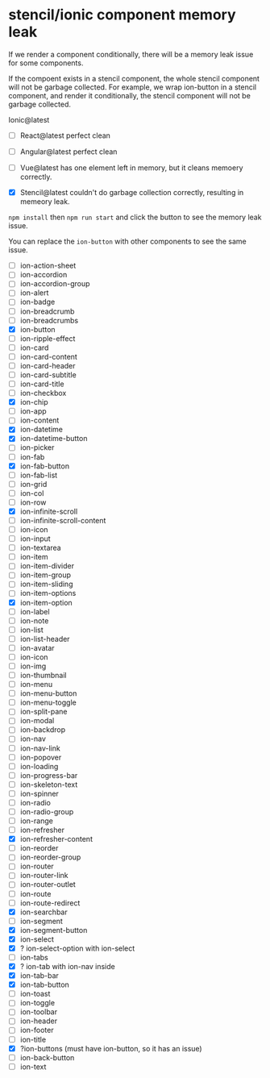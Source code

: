 # stencil/ionic component memory leak

If we render a component conditionally, there will be a memory leak issue for some components.

If the compoent exists in a stencil component, the whole stencil component will not be garbage collected. For example, we wrap ion-button in a stencil component, and render it conditionally, the stencil component will not be garbage collected.

Ionic@latest

- [ ] React@latest perfect clean

- [ ] Angular@latest perfect clean

- [ ] Vue@latest has one element left in memory, but it cleans memoery correctly.

- [x] Stencil@latest couldn't do garbage collection correctly, resulting in memeory leak.

`npm install`
then
`npm run start`
and click the button
to see the memory leak issue.

You can replace the `ion-button` with other components to see the same issue.

- [ ] ion-action-sheet
- [ ] ion-accordion
- [ ] ion-accordion-group
- [ ] ion-alert
- [ ] ion-badge
- [ ] ion-breadcrumb
- [ ] ion-breadcrumbs
- [x] ion-button
- [ ] ion-ripple-effect
- [ ] ion-card
- [ ] ion-card-content
- [ ] ion-card-header
- [ ] ion-card-subtitle
- [ ] ion-card-title
- [ ] ion-checkbox
- [x] ion-chip
- [ ] ion-app
- [ ] ion-content
- [x] ion-datetime
- [x] ion-datetime-button
- [ ] ion-picker
- [ ] ion-fab
- [x] ion-fab-button
- [ ] ion-fab-list
- [ ] ion-grid
- [ ] ion-col
- [ ] ion-row
- [x] ion-infinite-scroll
- [ ] ion-infinite-scroll-content
- [ ] ion-icon
- [ ] ion-input
- [ ] ion-textarea
- [ ] ion-item
- [ ] ion-item-divider
- [ ] ion-item-group
- [ ] ion-item-sliding
- [ ] ion-item-options
- [x] ion-item-option
- [ ] ion-label
- [ ] ion-note
- [ ] ion-list
- [ ] ion-list-header
- [ ] ion-avatar
- [ ] ion-icon
- [ ] ion-img
- [ ] ion-thumbnail
- [ ] ion-menu
- [ ] ion-menu-button
- [ ] ion-menu-toggle
- [ ] ion-split-pane
- [ ] ion-modal
- [ ] ion-backdrop
- [ ] ion-nav
- [ ] ion-nav-link
- [ ] ion-popover
- [ ] ion-loading
- [ ] ion-progress-bar
- [ ] ion-skeleton-text
- [ ] ion-spinner
- [ ] ion-radio
- [ ] ion-radio-group
- [ ] ion-range
- [ ] ion-refresher
- [x] ion-refresher-content
- [ ] ion-reorder
- [ ] ion-reorder-group
- [ ] ion-router
- [ ] ion-router-link
- [ ] ion-router-outlet
- [ ] ion-route
- [ ] ion-route-redirect
- [x] ion-searchbar
- [ ] ion-segment
- [x] ion-segment-button
- [x] ion-select
- [x] ? ion-select-option with ion-select
- [ ] ion-tabs
- [x] ? ion-tab with ion-nav inside
- [x] ion-tab-bar
- [x] ion-tab-button
- [ ] ion-toast
- [ ] ion-toggle
- [ ] ion-toolbar
- [ ] ion-header
- [ ] ion-footer
- [ ] ion-title
- [x] ?ion-buttons (must have ion-button, so it has an issue)
- [ ] ion-back-button
- [ ] ion-text
